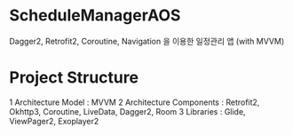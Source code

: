 # ScheduleManagerAOS
Dagger2, Retrofit2, Coroutine, Navigation 을 이용한  일정관리 앱 (with MVVM)



# Project Structure

1 Architecture Model : MVVM
2 Architecture Components : Retrofit2, Okhttp3, Coroutine, LiveData, Dagger2, Room
3 Libraries : Glide, ViewPager2, Exoplayer2
